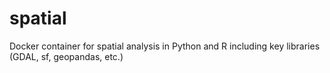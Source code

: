 # spatial
Docker container for spatial analysis in Python and R including key libraries (GDAL, sf, geopandas, etc.)
